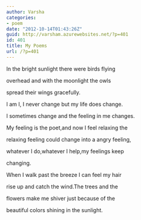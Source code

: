 ```yaml
---
author: Varsha
categories:
- poem
date: "2012-10-14T01:43:26Z"
guid: http://varsham.azurewebsites.net/?p=401
id: 401
title: My Poems
url: /?p=401
---
```


In the bright sunlight there were birds flying
  
overhead and with the moonlight the owls
  
spread their wings gracefully.

I am I, I never change but my life does change.
  
I sometimes change and the feeling in me changes.

My feeling is the poet,and now I feel relaxing the
  
relaxing feeling could change into a angry feeling,
  
whatever I do,whatever I help,my feelings keep
  
changing.

When I walk past the breeze I can feel my hair
  
rise up and catch the wind.The trees and the
  
flowers make me shiver just because of the
  
beautiful colors shining in the sunlight.